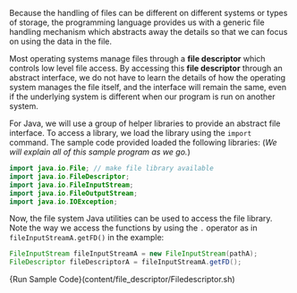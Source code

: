 Because the handling of files can be different on different systems or types of storage, the programming language provides us with a generic file handling mechanism which abstracts away the details so that we can focus on using the data in the file. 

Most operating systems manage files through a **file descriptor** which controls low level file access. By accessing this **file descriptor** through an abstract interface, we do not have to learn the details of how the operating system manages the file itself, and the interface will remain the same, even if the underlying system is different when our program is run on another system.

For Java, we will use a group of helper libraries to provide an abstract file interface. To access a library, we load the library using the `import` command. The sample code provided loaded the following libraries: (*We will explain all of this sample program as we go.*) 

```java
import java.io.File; // make file library available
import java.io.FileDescriptor;
import java.io.FileInputStream;
import java.io.FileOutputStream;
import java.io.IOException;
```

Now, the file system Java utilities can be used to access the file library. Note the way we access the functions by using the `.` operator as in `fileInputStreamA.getFD()` in the example:

```java
FileInputStream fileInputStreamA = new FileInputStream(pathA);
FileDescriptor fileDescriptorA = fileInputStreamA.getFD();
```

{Run Sample Code}(content/file_descriptor/Filedescriptor.sh)